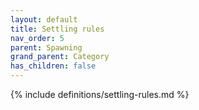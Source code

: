 ```yaml
---
layout: default
title: Settling rules
nav_order: 5
parent: Spawning
grand_parent: Category
has_children: false
---
```

{% include definitions/settling-rules.md %}
